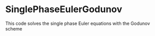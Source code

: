 # SinglePhaseEulerGodunov
This code solves the single phase Euler equations with the Godunov scheme
